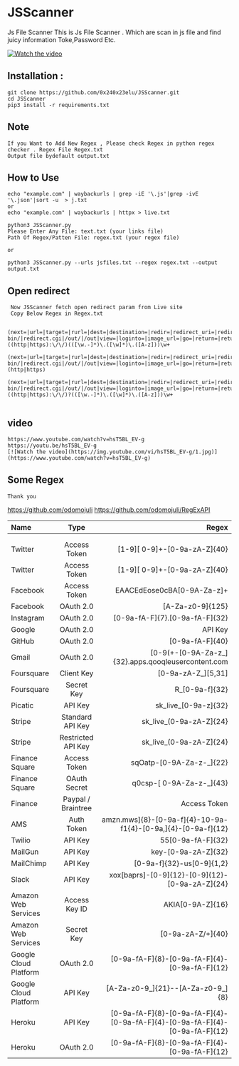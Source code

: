 # JSScanner
Js File Scanner
This is Js File Scanner . Which are scan  in js file and  find juicy information Toke,Password Etc.

[![Watch the video](https://img.youtube.com/vi/hsT5BL_EV-g/1.jpg)](https://www.youtube.com/watch?v=hsT5BL_EV-g)

## Installation :
```
git clone https://github.com/0x240x23elu/JSScanner.git
cd JSScanner
pip3 install -r requirements.txt
```

## Note

```
If you Want to Add New Regex , Please check Regex in python regex checker . Regex File Regex.txt
Output file bydefault output.txt
```

## How to Use

```
echo "example.com" | waybackurls | grep -iE '\.js'|grep -ivE '\.json'|sort -u  > j.txt
or
echo "example.com" | waybackurls | httpx > live.txt

```
```
python3 JSScanner.py
Please Enter Any File: text.txt (your links file)
Path Of Regex/Patten File: regex.txt (your regex file)

or

python3 JSScanner.py --urls jsfiles.txt --regex regex.txt --output output.txt
```
## Open redirect 

```
 Now JSScanner fetch open redirect param from Live site
 Copy Below Regex in Regex.txt
 
 (next=|url=|target=|rurl=|dest=|destination=|redir=|redirect_uri=|redirect_url=|redirect=|/redirect/|cgi-bin/|redirect.cgi|/out/|/out|view=|loginto=|image_url=|go=|return=|returnTo=|return_to=|checkout_url=|dest=|redirect=|uri=|path=|continue=|url=|window=|to=|out=|view=|dir=|show=|navigation=|Open=|url=|file=|val=|validate=|domain=|callback=|return=|page=|feed=|host=|port=|next=|data=|reference=|site=)((http|https):\/\/)(([\w.-]*)\.([\w]*)\.([A-z]))\w+
 
(next=|url=|target=|rurl=|dest=|destination=|redir=|redirect_uri=|redirect_url=|redirect=|/redirect/|cgi-bin/|redirect.cgi|/out/|/out|view=|loginto=|image_url=|go=|return=|returnTo=|return_to=|checkout_url=|dest=|redirect=|uri=|path=|continue=|url=|window=|to=|out=|view=|dir=|show=|navigation=|Open=|url=|file=|val=|validate=|domain=|callback=|return=|page=|feed=|host=|port=|next=|data=|reference=|site=)(http|https)

(next=|url=|target=|rurl=|dest=|destination=|redir=|redirect_uri=|redirect_url=|redirect=|/redirect/|cgi-bin/|redirect.cgi|/out/|/out|view=|loginto=|image_url=|go=|return=|returnTo=|return_to=|checkout_url=|dest=|redirect=|uri=|path=|continue=|url=|window=|to=|out=|view=|dir=|show=|navigation=|Open=|url=|file=|val=|validate=|domain=|callback=|return=|page=|feed=|host=|port=|next=|data=|reference=|site=)((http|https):\/\/)?(([\w.-]*)\.([\w]*)\.([A-z]))\w+


```
## video

```
https://www.youtube.com/watch?v=hsT5BL_EV-g
https://youtu.be/hsT5BL_EV-g
[![Watch the video](https://img.youtube.com/vi/hsT5BL_EV-g/1.jpg)](https://www.youtube.com/watch?v=hsT5BL_EV-g)

```
## Some Regex 
```
Thank you 
```
https://github.com/odomojuli
https://github.com/odomojuli/RegExAPI


| Name | Type | Regex |
| :---         |     :---:      |          ---: |
|    |     |    |
|     |       |      |
| Twitter      | Access Token    | [1-9][ 0-9]+-[0-9a-zA-Z]{40}  |
| Twitter	| Access Token | [1-9][ 0-9]+-[0-9a-zA-Z]{40}|	
| Facebook	| Access Token	| EAACEdEose0cBA[0-9A-Za-z]+| 	
| Facebook	| OAuth 2.0	| [A-Za-z0-9]{125}| login/access-tokens/ |
| Instagram	| OAuth 2.0	| [0-9a-fA-F]{7}.[0-9a-fA-F]{32}| 
| Google	| OAuth 2.0 | API Key	| AIza[0-9A-Za-z-_]{35}	| 
| GitHub	| OAuth 2.0	| [0-9a-fA-F]{40}|
| Gmail	| OAuth 2.0	| [0-9(+-[0-9A-Za-z_]{32}.apps.qooqleusercontent.com| 	
| Foursquare	| Client Key	| [0-9a-zA-Z_][5,31]| 	
| Foursquare	| Secret Key	| R_[0-9a-f]{32}| 	
| Picatic	| API Key	| sk_live_[0-9a-z]{32}| 	
| Stripe	| Standard API Key	| sk_live_(0-9a-zA-Z]{24}| 	
| Stripe	| Restricted API Key	| sk_live_(0-9a-zA-Z]{24}| 	
| Finance	Square	| Access Token	| sqOatp-[0-9A-Za-z-_]{22}| 	
| Finance	Square	| OAuth Secret	| q0csp-[ 0-9A-Za-z-_]{43}| 	
| Finance	| Paypal / Braintree	| Access Token	| access_token,production$[0-9a-z]{161[0-9a,]{32}| 	
| AMS	| Auth Token	| amzn.mws]{8}-[0-9a-f]{4}-10-9a-f1{4}-[0-9a,]{4}-[0-9a-f]{12}| 	
| Twilio	| API Key  | 55[0-9a-fA-F]{32}| 	
| MailGun	| API Key	| key-[0-9a-zA-Z]{32}| 
| MailChimp	| API Key	| [0-9a-f]{32}-us[0-9]{1,2}| 	
| Slack	| API Key	| xox[baprs]-[0-9]{12}-[0-9]{12}-[0-9a-zA-Z]{24}| 	
| Amazon Web Services	| Access Key ID	| AKIA[0-9A-Z]{16}| 	
| Amazon Web Services	| Secret Key	| [0-9a-zA-Z/+]{40}| 	
| Google Cloud Platform	| OAuth 2.0	| [0-9a-fA-F]{8}-[0-9a-fA-F]{4}-[0-9a-fA-F]{12}| 	
| Google Cloud Platform	| API Key	| [A-Za-z0-9_]{21}--[A-Za-z0-9_]{8}| 	
| Heroku	| API Key	| [0-9a-fA-F]{8}-[0-9a-fA-F]{4}-[0-9a-fA-F]{4}-[0-9a-fA-F]{4}-[0-9a-fA-F]{12}| 	
| Heroku	| OAuth 2.0	| [0-9a-fA-F]{8}-[0-9a-fA-F]{4}-[0-9a-fA-F]{12}| 
